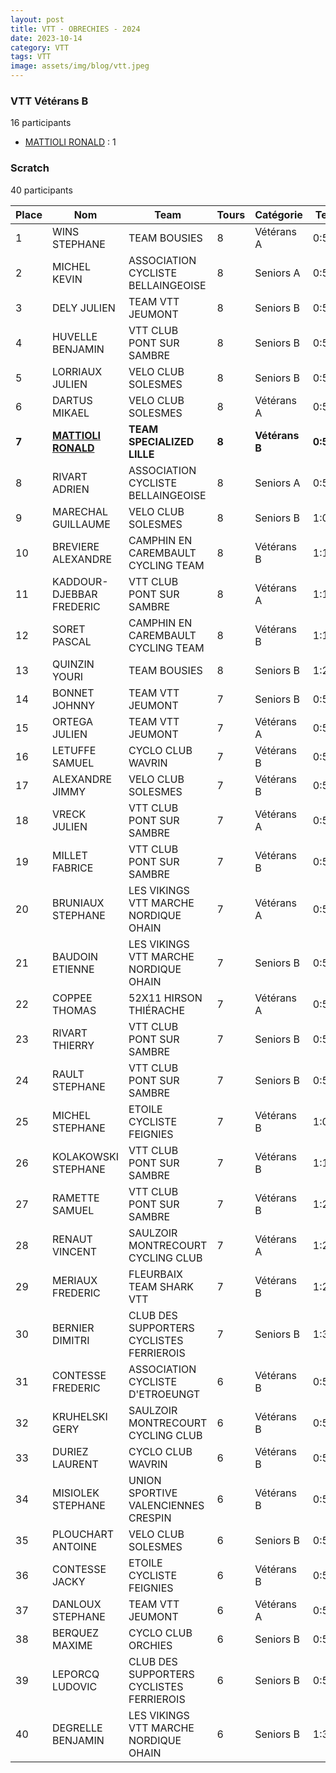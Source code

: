 ```yaml
---
layout: post
title: VTT - OBRECHIES - 2024
date: 2023-10-14
category: VTT
tags: VTT
image: assets/img/blog/vtt.jpeg
---
```


### VTT Vétérans B
16 participants
- [MATTIOLI RONALD](https://teamspecializedlille.github.io/coureurs/mattiolironald) : 1

### Scratch
40 participants

| Place | Nom | Team | Tours | Catégorie | Temps |
|---|---|---|---|---|---|
| 1 | WINS STEPHANE | TEAM BOUSIES | 8 | Vétérans A | 0:53:47 | 
| 2 | MICHEL KEVIN | ASSOCIATION CYCLISTE BELLAINGEOISE | 8 | Seniors A | 0:54:7 | 
| 3 | DELY JULIEN | TEAM VTT JEUMONT | 8 | Seniors B | 0:56:58 | 
| 4 | HUVELLE BENJAMIN | VTT  CLUB PONT SUR SAMBRE | 8 | Seniors B | 0:58:5 | 
| 5 | LORRIAUX JULIEN | VELO CLUB SOLESMES | 8 | Seniors B | 0:58:16 | 
| 6 | DARTUS MIKAEL | VELO CLUB SOLESMES | 8 | Vétérans A | 0:58:47 | 
| **7** | **[MATTIOLI RONALD](https://teamspecializedlille.github.io/coureurs/mattiolironald)** | **TEAM SPECIALIZED LILLE** | **8** | **Vétérans B** | **0:59:19** | 
| 8 | RIVART ADRIEN | ASSOCIATION CYCLISTE BELLAINGEOISE | 8 | Seniors A | 0:59:42 | 
| 9 | MARECHAL GUILLAUME | VELO CLUB SOLESMES | 8 | Seniors B | 1:0:1 | 
| 10 | BREVIERE ALEXANDRE | CAMPHIN EN CAREMBAULT CYCLING TEAM | 8 | Vétérans B | 1:1:13 | 
| 11 | KADDOUR-DJEBBAR FREDERIC | VTT  CLUB PONT SUR SAMBRE | 8 | Vétérans A | 1:1:43 | 
| 12 | SORET PASCAL | CAMPHIN EN CAREMBAULT CYCLING TEAM | 8 | Vétérans B | 1:1:55 | 
| 13 | QUINZIN YOURI | TEAM BOUSIES | 8 | Seniors B | 1:2:23 | 
| 14 | BONNET JOHNNY | TEAM VTT JEUMONT | 7 | Seniors B | 0:53:47 | 
| 15 | ORTEGA JULIEN | TEAM VTT JEUMONT | 7 | Vétérans A | 0:54:20 | 
| 16 | LETUFFE SAMUEL | CYCLO CLUB WAVRIN | 7 | Vétérans B | 0:54:20 | 
| 17 | ALEXANDRE JIMMY | VELO CLUB SOLESMES | 7 | Vétérans B | 0:54:37 | 
| 18 | VRECK JULIEN | VTT  CLUB PONT SUR SAMBRE | 7 | Vétérans A | 0:55:1 | 
| 19 | MILLET FABRICE | VTT  CLUB PONT SUR SAMBRE | 7 | Vétérans B | 0:55:1 | 
| 20 | BRUNIAUX STEPHANE | LES VIKINGS VTT MARCHE NORDIQUE OHAIN | 7 | Vétérans A | 0:56:14 | 
| 21 | BAUDOIN ETIENNE | LES VIKINGS VTT MARCHE NORDIQUE OHAIN | 7 | Seniors B | 0:56:17 | 
| 22 | COPPEE THOMAS | 52X11 HIRSON THIÉRACHE | 7 | Vétérans A | 0:56:42 | 
| 23 | RIVART THIERRY | VTT  CLUB PONT SUR SAMBRE | 7 | Seniors B | 0:59:42 | 
| 24 | RAULT STEPHANE | VTT  CLUB PONT SUR SAMBRE | 7 | Seniors B | 0:59:56 | 
| 25 | MICHEL STEPHANE | ETOILE CYCLISTE FEIGNIES | 7 | Vétérans B | 1:0:1 | 
| 26 | KOLAKOWSKI STEPHANE | VTT  CLUB PONT SUR SAMBRE | 7 | Vétérans B | 1:1:21 | 
| 27 | RAMETTE SAMUEL | VTT  CLUB PONT SUR SAMBRE | 7 | Vétérans B | 1:2:25 | 
| 28 | RENAUT VINCENT | SAULZOIR MONTRECOURT CYCLING CLUB | 7 | Vétérans A | 1:2:26 | 
| 29 | MERIAUX FREDERIC | FLEURBAIX TEAM SHARK VTT | 7 | Vétérans B | 1:2:47 | 
| 30 | BERNIER DIMITRI | CLUB DES SUPPORTERS CYCLISTES FERRIEROIS | 7 | Seniors B | 1:3:48 | 
| 31 | CONTESSE FREDERIC | ASSOCIATION CYCLISTE D'ETROEUNGT | 6 | Vétérans B | 0:53:56 | 
| 32 | KRUHELSKI GERY | SAULZOIR MONTRECOURT CYCLING CLUB | 6 | Vétérans B | 0:54:1 | 
| 33 | DURIEZ LAURENT | CYCLO CLUB WAVRIN | 6 | Vétérans B | 0:54:2 | 
| 34 | MISIOLEK STEPHANE | UNION SPORTIVE VALENCIENNES CRESPIN | 6 | Vétérans B | 0:54:17 | 
| 35 | PLOUCHART ANTOINE | VELO CLUB SOLESMES | 6 | Seniors B | 0:55:12 | 
| 36 | CONTESSE JACKY | ETOILE CYCLISTE FEIGNIES | 6 | Vétérans B | 0:55:20 | 
| 37 | DANLOUX STEPHANE | TEAM VTT JEUMONT | 6 | Vétérans A | 0:56:46 | 
| 38 | BERQUEZ MAXIME | CYCLO CLUB ORCHIES | 6 | Seniors B | 0:57:52 | 
| 39 | LEPORCQ LUDOVIC | CLUB DES SUPPORTERS CYCLISTES FERRIEROIS | 6 | Seniors B | 0:58:54 | 
| 40 | DEGRELLE BENJAMIN | LES VIKINGS VTT MARCHE NORDIQUE OHAIN | 6 | Seniors B | 1:3:30 | 
